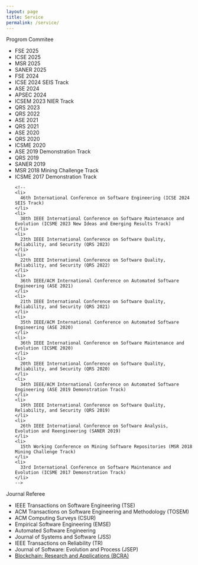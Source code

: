 ```yaml
---
layout: page
title: Service
permalink: /service/
---
```


<div class="mb-5">
    <div class="text-3xl w-full font-bold">Progrom Commitee</div>
  </div>

  <ul class="list-disc mx-6 mb-10 grid gap-2">
    <li> FSE 2025 </li>
    <li> ICSE 2025 </li>
    <li> MSR 2025 </li>
    <li> SANER 2025 </li>
    <li> FSE 2024 </li>
    <li> ICSE 2024 SEIS Track </li>
    <li> ASE 2024 </li>
    <li> APSEC 2024 </li>
    <li> ICSEM 2023 NIER Track </li>
    <li> QRS 2023 </li>
    <li> QRS 2022 </li>
    <li> ASE 2021 </li>
    <li> QRS 2021 </li>
    <li> ASE 2020 </li>
    <li> QRS 2020 </li>
    <li> ICSME 2020 </li>
    <li> ASE 2019 Demonstration Track </li>
    <li> QRS 2019 </li>
    <li> SANER 2019 </li>
    <li> MSR 2018 Mining Challenge Track </li>
    <li> ICSME 2017 Demonstration Track </li>

    <!--
    <li>
      46th International Conference on Software Engineering (ICSE 2024 SEIS Track)
    </li>
    <li>
      38th IEEE International Conference on Software Maintenance and Evolution (ICSME 2023 New Ideas and Emerging Results Track)
    </li>
    <li>
      23th IEEE International Conference on Software Quality, Reliability, and Security (QRS 2023)
    </li>
    <li>
      22th IEEE International Conference on Software Quality, Reliability, and Security (QRS 2022)
    </li>
    <li>
      36th IEEE/ACM International Conference on Automated Software Engineering (ASE 2021)
    </li>
    <li>
      21th IEEE International Conference on Software Quality, Reliability, and Security (QRS 2021)
    </li>
    <li>
      35th IEEE/ACM International Conference on Automated Software Engineering (ASE 2020)
    </li>
    <li>
      36th IEEE International Conference on Software Maintenance and Evolution (ICSME 2020)
    </li>
    <li>
      20th IEEE International Conference on Software Quality, Reliability, and Security (QRS 2020)
    </li>
    <li>
      34th IEEE/ACM International Conference on Automated Software Engineering (ASE 2019 Demonstration Track)
    </li>
    <li>
      19th IEEE International Conference on Software Quality, Reliability, and Security (QRS 2019)
    </li>
    <li>
      26th IEEE International Conference on Software Analysis, Evolution and Reengineering (SANER 2019)
    </li>
    <li>
      15th Working Conference on Mining Software Repositories (MSR 2018 Mining Challenge Track)
    </li>
    <li>
      33rd International Conference on Software Maintenance and Evolution (ICSME 2017 Demonstration Track)
    </li>
    -->
  </ul>

   <div class="mb-5">
    <div class="text-3xl w-full font-bold">Journal Referee</div>
  </div>

  <ul class="list-disc mx-6 mb-10 grid gap-2">
    <li>IEEE Transactions on Software Engineering (TSE)</li>
    <li>ACM Transactions on Software Engineering and Methodology (TOSEM)</li>
    <li>ACM Computing Surveys (CSUR) </li>
    <li>Empirical Software Engineering (EMSE)</li>
    <li>Automated Software Engineering </li>
    <li>Journal of Systems and Software (JSS)</li>
    <li>IEEE Transactions on Reliability (TR)</li>
    <li>Journal of Software: Evolution and Process (JSEP) </li>
    <li><a href="https://www.sciencedirect.com/journal/blockchain-research-and-applications">Blockchain: Research and Applications (BCRA)</a></li>
  </ul>

